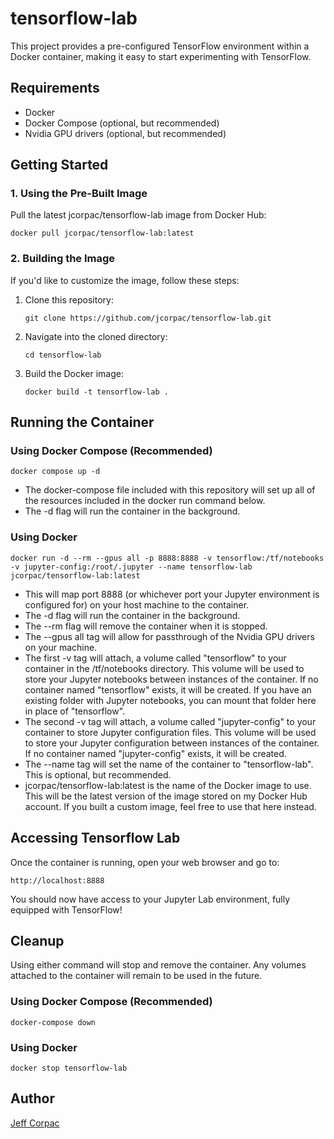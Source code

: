 # tensorflow-lab

This project provides a pre-configured TensorFlow environment within a Docker container, making it easy to start experimenting with TensorFlow.

## Requirements

* Docker
* Docker Compose (optional, but recommended)
* Nvidia GPU drivers (optional, but recommended)

## Getting Started

### 1. Using the Pre-Built Image

Pull the latest jcorpac/tensorflow-lab image from Docker Hub:

```docker pull jcorpac/tensorflow-lab:latest```

### 2. Building the Image

If you'd like to customize the image, follow these steps:

1. Clone this repository:

    ``` git clone https://github.com/jcorpac/tensorflow-lab.git ```

2. Navigate into the cloned directory:

    ```cd tensorflow-lab```

3. Build the Docker image:

    ```docker build -t tensorflow-lab .```

## Running the Container

### Using Docker Compose (Recommended)

``` docker compose up -d ```

* The docker-compose file included with this repository will set up all of the resources included in the docker run command below.
* The -d flag will run the container in the background.

### Using Docker

``` docker run -d --rm --gpus all -p 8888:8888 -v tensorflow:/tf/notebooks -v jupyter-config:/root/.jupyter --name tensorflow-lab jcorpac/tensorflow-lab:latest ```

* This will map port 8888 (or whichever port your Jupyter environment is configured for) on your host machine to the container.
* The -d flag will run the container in the background.
* The --rm flag will remove the container when it is stopped.
* The --gpus all tag will allow for passthrough of the Nvidia GPU drivers on your machine.
* The first -v tag will attach, a volume called "tensorflow" to your container in the /tf/notebooks directory. This volume will be used to store your Jupyter notebooks between instances of the container. If no container named "tensorflow" exists, it will be created. If you have an existing folder with Jupyter notebooks, you can mount that folder here in place of "tensorflow".
* The second -v tag will attach, a volume called "jupyter-config" to your container to store Jupyter configuration files. This volume will be used to store your Jupyter configuration between instances of the container. If no container named "jupyter-config" exists, it will be created.
* The --name tag will set the name of the container to "tensorflow-lab". This is optional, but recommended.
* jcorpac/tensorflow-lab:latest is the name of the Docker image to use. This will be the latest version of the image stored on my Docker Hub account. If you built a custom image, feel free to use that here instead.

## Accessing Tensorflow Lab

Once the container is running, open your web browser and go to:

``` http://localhost:8888 ```

You should now have access to your Jupyter Lab environment, fully equipped with TensorFlow!

## Cleanup

Using either command will stop and remove the container. Any volumes attached to the container will remain to be used in the future.

### Using Docker Compose (Recommended)

 ``` docker-compose down ```

### Using Docker

 ``` docker stop tensorflow-lab ```

## Author

[Jeff Corpac](https://github.com/jcorpac)
